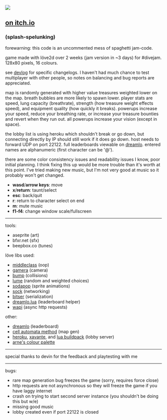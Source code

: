 
![](http://i.imgur.com/iyiFosV.gif)
## [on itch.io](https://xhg.itch.io/splahlunking)
### (splash-spelunking)

forewarning: this code is an uncommented mess of spaghetti jam-code.

game made with löve2d over 2 weeks (jam version in ~3 days) for #divejam. 128x80 pixels, 16 colours.

see [devlog](https://xhg.itch.io/splahlunking/devlog) for specific changelogs. I haven't had much chance to test multiplayer with other people, so notes on balancing and bug reports are appreciated. 

map is randomly generated with higher value treasures weighted lower on the map. breath bubbles are more likely to spawn lower. player stats are speed, lung capacity (breathrate), strength (how treasure weight effects speed), and equipment quality (how quickly it breaks). powerups increase your speed, reduce your breathing rate, or increase your treasure bounties and revert when they run out. all powerups increase your vision (except in space).

the lobby list is using heroku which shouldn't break or go down, but connecting directly by IP should still work if it does go down. host needs to forward UDP on port 22122. full leaderboards viewable on [dreamlo](http://dreamlo.com/lb/593513e8758d1503445e8fbf/pipe). entered names are alphanumeric (first character can be '@'). 

there are some color consistency issues and readability issues I know, poor initial planning. I think fixing this up would be more trouble than it's worth at this point. I've tried making new music, but I'm not very good at music so it probably won't get changed.


- **wasd**/**arrow keys**: move
- **x**/**return**: taunt/select
- **esc**: back/quit
- **r**: return to character select on end
- **m**: mute music
- **f1-f4**: change window scale/fullscreen

___

tools:
- aseprite (art)
- bfxr.net (sfx)
- beepbox.co (tunes)

löve libs used:
- [middleclass](https://github.com/kikito/middleclass) (oop)
- [gamera](https://github.com/kikito/gamera) (camera)
- [bump](https://github.com/kikito/bump.lua) (collisions)
- [lume](https://github.com/rxi/lume/) (random and weighted choices)
- [sodapop](https://github.com/tesselode/sodapop) (sprite animations)
- [sock](https://github.com/camchenry/sock.lua) (networking)
- [bitser](https://github.com/gvx/bitser) (serialization)
- [dreamlo.lua](https://github.com/LucyLucyy97/Dreamlo-Lua) (leaderboard helper)
- [wapi](https://github.com/ulydev/wapi) (async http requests)

other:
- [dreamlo](http://dreamlo.com/) (leaderboard)
- [cell automata method](http://www.roguebasin.com/index.php?title=Cellular_Automata_Method_for_Generating_Random_Cave-Like_Levels) (map gen)
- [heroku](https://www.heroku.com/), [xavante](https://keplerproject.github.io/xavante/), and [lua buildpack](https://github.com/leafo/heroku-buildpack-lua) (lobby server)
- [arne's colour palette](https://androidarts.com/palette/16pal.htm)

___

special thanks to devin for the feedback and playtesting with me

___

bugs:
- rare map generation bug freezes the game (sorry, requires force close)
- http requests are not asynchronous so they will freeze the game if you have laggy internet
- crash on trying to start second server instance (you shouldn't be doing this but w/e)
- missing good music
- lobby created even if port 22122 is closed



